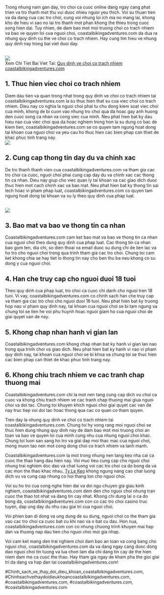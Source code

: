 <p>Trong nhung nam gan day, tro choi ca cuoc online dang ngay cang phat trien va tro thanh mot thu vui duoc nhieu nguoi yeu thich. Voi su thuan tien va da dang cua cac tro choi, cung voi nhung loi ich ma no mang lai, khong kho de hieu vi sao no lai tro thanh mot phan khong the thieu trong cuoc song hien dai. Tuy nhien, de dam bao mot moi truong choi co trach nhiem va bao ve quyen loi cua nguoi choi, coastalbikingadventures.com da dua ra nhung quy dinh cu the ve choi co trach nhiem. Hay cung tim hieu ve nhung quy dinh nay trong bai viet duoi day.</p><br><img src="https://coastalbikingadventures.com/wp-content/uploads/2025/02/quy-dinh-ve-choi-co-trach-nhiem-1.jpg"></br>
Xem Chi Tiet Bai Viet Tai: <a href="https://coastalbikingadventures.com/quy-dinh-ve-choi-co-trach-nhiem-coastalbikingadventures-com/">Quy dinh ve choi co trach nhiem coastalbikingadventures.com</a><h2>1. Thuc hien viec choi co trach nhiem</h2><p>Diem dau tien va quan trong nhat trong quy dinh ve choi co trach nhiem tai coastalbikingadventures.com la su thuc hien that su cua viec choi co trach nhiem. Dieu nay co nghia la nguoi choi phai tu chu dong kiem soat viec choi cua minh, khong de bi cuon vao nhung tro choi qua da hoac gay anh huong den cuoc song ca nhan va cong viec cua minh. Neu phat hien bat ky dau hieu nao cua viec choi qua da hoac nghiem trong hon la su dung co bac de kiem tien, coastalbikingadventures.com se co quyen tam ngung hoat dong tai khoan cua nguoi choi va yeu cau ho thuc hien cac bien phap can thiet de khac phuc tinh trang nay.<br><img src="https://coastalbikingadventures.com/wp-content/uploads/2025/02/quy-dinh-ve-choi-co-trach-nhiem-3.jpg"></br><h2>2. Cung cap thong tin day du va chinh xac</h2><p>De tro thanh thanh vien cua coastalbikingadventures.com va tham gia cac tro choi ca cuoc, nguoi choi phai cung cap day du va chinh xac cac thong tin ca nhan. Dieu nay giup cho viec quan ly tai khoan va cac giao dich duoc thuc hien mot cach chinh xac va bao mat. Neu phat hien bat ky thong tin sai lech hoac vi pham phap luat, coastalbikingadventures.com co quyen tam ngung hoat dong tai khoan va xu ly theo quy dinh cua phap luat.</p><br><img src="https://coastalbikingadventures.com/wp-content/uploads/2025/02/nhan-biet-trang-keo-bong-da-uy-tin-1.jpg"></br><h2>3. Bao mat va bao ve thong tin ca nhan</h2><p>Coastalbikingadventures.com cam ket bao mat va bao ve thong tin ca nhan cua nguoi choi theo dung quy dinh cua phap luat. Cac thong tin ca nhan bao gom ten, dia chi, so dien thoai va email duoc su dung chi de lien lac va ho tro cho nguoi choi trong qua trinh tham gia cac tro choi. Chung toi cam ket khong chia se hay tiet lo thong tin nay cho ben thu ba neu khong co su dong y cua nguoi choi.<h2>4. Han che truy cap cho nguoi duoi 18 tuoi</h2><p>Theo quy dinh cua phap luat, tro choi ca cuoc chi danh cho nguoi tren 18 tuoi. Vi vay, coastalbikingadventures.com co chinh sach han che truy cap va tham gia cac tro choi cho nguoi duoi 18 tuoi. Neu phat hien bat ky truong hop nao vi pham quy dinh nay, tai khoan cua nguoi choi se bi tam ngung va chung toi se lien he voi phu huynh hoac nguoi giam ho cua nguoi choi de giai quyet van de nay.</p><h2>5. Khong chap nhan hanh vi gian lan</h2><p>Coastalbikingadventures.com khong chap nhan bat ky hanh vi gian lan nao trong qua trinh choi va giao dich. Neu phat hien bat ky hanh vi nao vi pham quy dinh nay, tai khoan cua nguoi choi se bi khoa va chung toi se thuc hien cac bien phap can thiet de khac phuc tinh trang nay.<h2>6. Khong chiu trach nhiem ve cac tranh chap thuong mai</h2><p>Coastalbikingadventures.com chi la mot nen tang cung cap dich vu choi ca cuoc va khong chiu trach nhiem ve cac tranh chap thuong mai giua nguoi choi va doi tac. Chung toi khuyen khich nguoi choi giai quyet cac van de nay truc tiep voi doi tac hoac thong qua cac co quan co tham quyen.</p><p>Tren day la nhung quy dinh ve choi co trach nhiem tai coastalbikingadventures.com. Chung toi hy vong rang moi nguoi choi se thuc hien dung nhung quy dinh nay de dam bao mot moi truong choi an toan va bao ve quyen loi cua minh cung nhu cua nhung nguoi choi khac. Chung toi luon san sang ho tro va giai dap moi thac mac cua nguoi choi, mong muon tao nen mot cong dong choi co trach nhiem va lanh manh.</p><p>Coastalbikingadventures.com la mot trong nhung nen tang keo nha cai ca cuoc the thao hang dau hien nay. Voi muc tieu cung cap cho nguoi choi nhung trai nghiem doc dao va chat luong voi cac tro choi ca do bong da va cac mon the thao khac nhau, <a href="https://coastalbikingadventures.com/">Ty Le Keo</a> khong ngung nang cao chat luong dich vu va cung cap nhung co hoi thang lon cho nguoi choi. 

Voi su ho tro cua cong nghe hien dai va doi ngu chuyen gia giau kinh nghiem, coastalbikingadventures.com dem den cho nguoi choi nhung tran cuoc the thao tot nhat va dang tin cay nhat. Khong chi dung lai o ca do bong da, coastalbikingadventures.com con co cac tro choi casino truc tuyen, dap ung day du nhu cau giai tri cua nguoi choi.

Voi phien ban di dong va ung dung de su dung, nguoi choi co the tham gia vao cac tro choi ca cuoc bat cu khi nao va o bat cu dau. Hon nua, coastalbikingadventures.com con co nhung chuong trinh khuyen mai hap dan va thuong nap dau tien cho nguoi choi moi gia nhap.

Voi cam ket mang den trai nghiem choi dam bao an toan va cong bang cho nguoi choi, coastalbikingadventures.com da va dang ngay cang duoc dong dao nguoi choi tin tuong va lua chon lam dia chi dang tin cay de the hien niem dam me ca cuoc the thao. Hay tham gia ngay de kham pha the gioi giai tri da dang va hap dan tai coastalbikingadventures.com!</p>
#Chinh_sach_ve_thay_doi_dieu_khoan_coastalbikingadventures.com, #Chinhsachvethaydoidieukhoancoastalbikingadventures.com, #coastalbikingadventures.com, #coastalbikingadventures.com, #coastalbikingadventures.com
